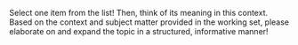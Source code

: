 Select one item from the list!
Then, think of its meaning in this context.
Based on the context and subject matter provided in the working set, please elaborate on and expand the topic in a structured, informative manner!